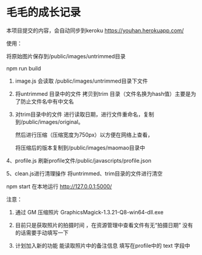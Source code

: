 毛毛的成长记录
================

本项目提交的内容，会自动同步到keroku  https://youhan.herokuapp.com/

使用：

将原始图片保存到/public/images/untrimmed目录

npm run build

1. image.js 会读取 /public/images/untrimmed目录下文件

2. 将untrimmed 目录中的文件 拷贝到trim 目录（文件名换为hash值）主要是为了防止文件名中有中文名

3. 对trim目录中的文件  进行读取日期，进行文件重命名，复制到/public/images/original。

   然后进行压缩（压缩宽度为750px）以方便在网络上查看，

   将压缩后的版本复制到/public/images/maomao目录中

4、profile.js 刷新profile文件/public/javascripts/profile.json

5、clean.js进行清理操作 将untrimmed、trim目录的文件进行清空


npm start 在本地运行   http://127.0.0.1:5000/

注意：

1. 通过 GM 压缩照片  GraphicsMagick-1.3.21-Q8-win64-dll.exe

2. 目前只是获取照片的拍摄时间  ，在资源管理中查看文件有无“拍摄日期”  没有的话需要手动填写一下

3. 计划加入新的功能  能读取照片中的备注信息  填写在profile中的 text 字段中



